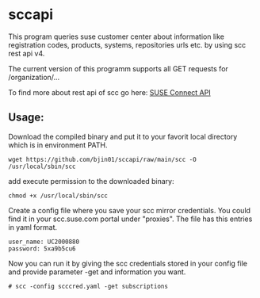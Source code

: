 # sccapi

This program queries suse customer center about information like registration codes, products, systems, repositories urls etc. by using scc rest api v4.

The current version of this programm supports all GET requests for /organization/... 

To find more about rest api of scc go here: [SUSE Connect API](https://scc.suse.com/connect/v4/documentation "SUSE Customer Center rest api")

## Usage:

Download the compiled binary and put it to your favorit local directory which is in environment PATH.

```
wget https://github.com/bjin01/sccapi/raw/main/scc -O /usr/local/sbin/scc
```
add execute permission to the downloaded binary:
```
chmod +x /usr/local/sbin/scc
```

Create a config file where you save your scc mirror credentials. You could find it in your scc.suse.com portal under "proxies".
The file has this entries in yaml format.
```
user_name: UC2000880 
password: 5xa9b5cu6
```

Now you can run it by giving the scc credentials stored in your config file and provide parameter -get and information you want.

```
# scc -config scccred.yaml -get subscriptions
```
